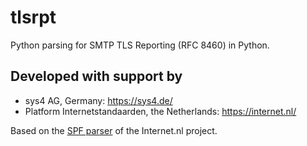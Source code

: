 # tlsrpt

Python parsing for SMTP TLS Reporting (RFC 8460) in Python.

## Developed with support by

- sys4 AG, Germany: https://sys4.de/
- Platform Internetstandaarden, the Netherlands: https://internet.nl/

Based on the [SPF parser](https://github.com/internetstandards/Internet.nl/blob/main/checks/tasks/spf_parser.py) of the Internet.nl project.
